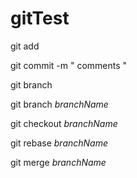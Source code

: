 # gitTest

git add

git commit -m " comments "

git branch

git branch *branchName*

git checkout *branchName*

git rebase *branchName*

git merge *branchName*
